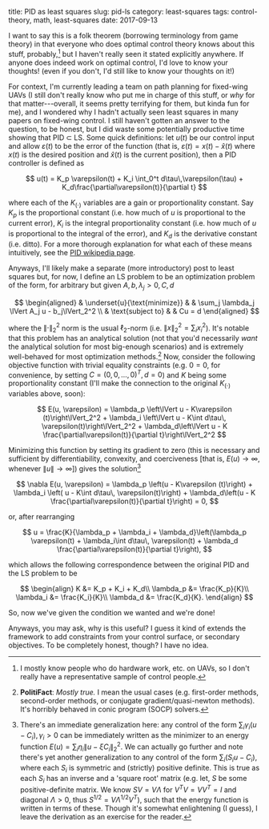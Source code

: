 title: PID as least squares
slug: pid-ls
category: least-squares
tags: control-theory, math, least-squares
date: 2017-09-13

I want to say this is a folk theorem (borrowing terminology from game theory) in that everyone who does optimal control theory knows about this stuff, probably,[^people] but I haven't really seen it stated explicitly anywhere. If anyone does indeed work on optimal control, I'd love to know your thoughts! (even if you don't, I'd still like to know your thoughts on it!)

For context, I'm currently leading a team on path planning for fixed-wing UAVs (I still don't really know who put me in charge of this stuff, or *why* for that matter---overall, it seems pretty terrifying for them, but kinda fun for me), and I wondered why I hadn't actually seen least squares in many papers on fixed-wing control. I still haven't gotten an answer to the question, to be honest, but I did waste some potentially productive time showing that PID $\subset$ LS. Some quick definitions: let $u(t)$ be our control input and allow $\varepsilon(t)$ to be the error of the function (that is, $\varepsilon(t) = x(t) - \hat x(t)$ where $x(t)$ is the desired position and $\hat x(t)$ is the current position), then a PID controller is defined as

$$
u(t) = K_p \varepsilon(t) + K_i \int_0^t d\tau\,\varepsilon(\tau) + K_d\frac{\partial\varepsilon(t)}{\partial t}
$$


where each of the $K_{(\cdot)}$ variables are a gain or proportionality constant. Say $K_p$ is the proportional constant (i.e. how much of $u$ is proportional to the current error), $K_i$ is the integral proportionality constant (i.e. how much of $u$ is proportional to the integral of the error), and $K_d$ is the derivative constant (i.e. ditto). For a more thorough explanation for what each of these means intuitively, see the [PID wikipedia page](https://en.wikipedia.org/wiki/PID_controller).

Anyways, I'll likely make a separate (more introductory) post to least squares but, for now, I define an LS problem to be an optimization problem of the form, for arbitrary but given $A, b, \lambda_j>0, C, d$

$$
\begin{aligned}
& \underset{u}{\text{minimize}}
& & \sum_j \lambda_j \lVert A_j u - b_j\lVert_2^2 \\
& \text{subject to}
& & Cu = d
\end{aligned}
$$

where the $\lVert \cdot \lVert_2^2$ norm is the usual $\ell_2$-norm (i.e. $\lVert x \lVert_2^2 = \sum_i x_i^2$). It's notable that this problem has an analytical solution (not that you'd necessarily *want* the analytical solution for most big-enough scenarios) and is extremely well-behaved for most optimization methods.[^politifact] Now, consider the following objective function with trivial equality constraints (e.g. $0=0$, for convenience, by setting $C = (0,0,…,0)^T,\, d = 0$) and $K$ being some proportionality constant (I'll make the connection to the original $K_{(\cdot)}$ variables above, soon):

$$
E(u, \varepsilon) = \lambda_p \left\lVert u - K\varepsilon (t)\right\lVert_2^2 + \lambda_i \left\lVert u - K\int d\tau\, \varepsilon(t)\right\lVert_2^2 + \lambda_d\left\lVert u - K \frac{\partial\varepsilon(t)}{\partial t}\right\lVert_2^2
$$

Minimizing this function by setting its gradient to zero (this is necessary and sufficient by differentiability, convexity, and coerciveness [that is, $E(u) \to \infty$, whenever $\lVert u\lVert \to \infty$]) gives the solution[^generalization]

$$
\nabla E(u, \varepsilon) = \lambda_p \left(u - K\varepsilon (t)\right) + \lambda_i \left( u - K\int d\tau\, \varepsilon(t)\right) + \lambda_d\left(u - K \frac{\partial\varepsilon(t)}{\partial t}\right) = 0,
$$

or, after rearranging

$$
u = \frac{K}{\lambda_p + \lambda_i + \lambda_d}\left(\lambda_p \varepsilon(t) + \lambda_i\int d\tau\, \varepsilon(t) + \lambda_d \frac{\partial\varepsilon(t)}{\partial t}\right),
$$

which allows the following correspondence between the original PID and the LS problem to be

$$
\begin{align}
K &= K_p + K_i + K_d\\
\lambda_p &= \frac{K_p}{K}\\
\lambda_i &= \frac{K_i}{K}\\
\lambda_d &= \frac{K_d}{K}.
\end{align}
$$

So, now we've given the condition we wanted and we're done!

Anyways, you may ask, why is this useful? I guess it kind of extends the framework to add constraints from your control surface, or secondary objectives. To be completely honest, though? I have no idea.

<!-- [^gametheory]: See, for example, (https://en.wikipedia.org/wiki/Folk_theorem_(game_theory)). -->

[^people]: I mostly know people who do hardware work, etc. on UAVs, so I don't really have a representative sample of control people.

[^politifact]: **PolitiFact**: *Mostly true.* I mean the usual cases (e.g. first-order methods, second-order methods, or conjugate gradient/quasi-newton methods). It's horribly behaved in conic program (SOCP) solvers.

[^generalization]: There's an immediate generalization here: any control of the form $\sum_i \gamma_i\left(u - C_i\right), \gamma_i>0$ can be immediately written as the minimizer to an energy function $E(u) = \sum_i \eta_i\lVert u - \xi C_i\lVert^2_2$. We can actually go further and note there's yet another generalization to any control of the form $\sum_i \left(S_iu - C_i\right)$, where each $S_i$ is symmetric and (strictly) positive definite. This is true as each $S_i$ has an inverse and a 'square root' matrix (e.g. let, $S$ be some positive-definite matrix. We know $SV =  V\Lambda$ for $V^TV = VV^T = I$ and diagonal $\Lambda > 0$, thus $S^{1/2}=V\Lambda^{1/2}V^T$), such that the energy function is written in terms of these. Though it's somewhat enlightening (I guess), I leave the derivation as an exercise for the reader.
